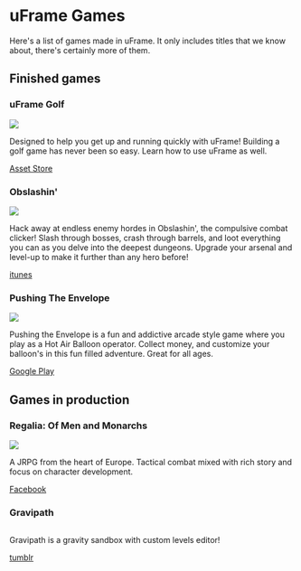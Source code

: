 # uFrame Games

Here's a list of games made in uFrame. It only includes titles that we know about, there's certainly more of them.

## Finished games

### uFrame Golf

![](https://d2ujflorbtfzji.cloudfront.net/package-screenshot/b98fa2ad-c971-4e02-9570-586bf59eba3a_scaled.jpg)

Designed to help you get up and running quickly with uFrame! Building a golf game has never been so easy. Learn how to use uFrame as well.

[Asset Store](https://www.assetstore.unity3d.com/en/#!/content/23272)

### Obslashin'

![](http://a5.mzstatic.com/us/r30/Purple3/v4/40/4e/3f/404e3f92-ed57-7833-9dbe-de6e26c94149/screen520x924.jpeg)

Hack away at endless enemy hordes in Obslashin', the compulsive combat clicker! Slash through bosses, crash through barrels, and loot everything you can as you delve into the deepest dungeons. Upgrade your arsenal and level-up to make it further than any hero before!

[itunes](https://itunes.apple.com/us/app/obslashin/id929327628?ls=1&mt=8)

### Pushing The Envelope

![](https://lh5.ggpht.com/h0Pqf7FrAcrVrmT6o-2yi8TrVywr9OMBla_tVz5_fgsR3web9J-UI6NCCuLHxkJxrw=h900)

Pushing the Envelope is a fun and addictive arcade style game where you play as a Hot Air Balloon operator. Collect money, and customize your balloon's in this fun filled adventure. Great for all ages.

[Google Play](https://play.google.com/store/apps/details?id=com.hashbanggames.pushingtheenvelope&hl=en)

## Games in production

### Regalia: Of Men and Monarchs

![](https://scontent-mad1-1.xx.fbcdn.net/hphotos-xaf1/v/t1.0-9/11390032_687431214716464_4640421899407426483_n.jpg?oh=c6e50787c14cd56aed284f5e94db6472&oe=5640F133)

A JRPG from the heart of Europe. Tactical combat mixed with rich story and focus on character development.

[Facebook](https://www.facebook.com/regaliagame)

### Gravipath

![]()

Gravipath is a gravity sandbox with custom levels editor!

[tumblr](http://kamaradostudios.tumblr.com/post/116846998992/gravipath-early-alpha)
